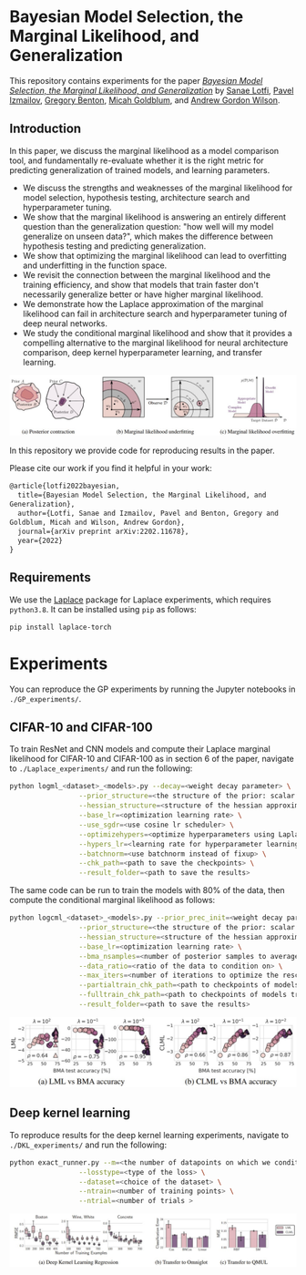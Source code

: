 # Bayesian Model Selection, the Marginal Likelihood, and Generalization


This repository contains experiments for the paper [_Bayesian Model Selection, the Marginal Likelihood, and Generalization_](https://arxiv.org/abs/2202.11678) by [Sanae Lotfi](https://sanaelotfi.github.io/), [Pavel Izmailov](https://izmailovpavel.github.io/), [Gregory Benton](g-benton.github.io), [Micah Goldblum](https://goldblum.github.io/), and [Andrew Gordon Wilson](https://cims.nyu.edu/~andrewgw/).


## Introduction

In this paper, we discuss the marginal likelihood as a model comparison tool, and fundamentally re-evaluate whether it is the right metric for predicting generalization of trained models, and learning parameters.
- We discuss the strengths and weaknesses of the marginal likelihood for model selection, hypothesis testing, architecture search and hyperparameter tuning. 
- We show that the marginal likelihood is answering an entirely different question than the generalization question: "how well will my model generalize on unseen data?", which makes the difference between hypothesis testing and predicting generalization.
- We show that optimizing the marginal likelihood can lead to overfitting and underfitting in the function space. 
- We revisit the connection between the marginal likelihood and the training efficiency, and show that models that train faster don't necessarily generalize better or have higher marginal likelihood. 
- We demonstrate how the Laplace approximation of the marginal likelihood can fail in architecture search and hyperparameter tuning of deep neural networks. 
- We study the conditional marginal likelihood and show that it provides a compelling alternative to the marginal likelihood for neural architecture comparison, deep kernel hyperparameter learning, and transfer learning. 

![Pitfalls of the marginal likelihood](./demos/lml_pitfalls.png)


In this repository we provide code for reproducing results in the paper.

Please cite our work if you find it helpful in your work:
```
@article{lotfi2022bayesian,
  title={Bayesian Model Selection, the Marginal Likelihood, and Generalization},
  author={Lotfi, Sanae and Izmailov, Pavel and Benton, Gregory and Goldblum, Micah and Wilson, Andrew Gordon},
  journal={arXiv preprint arXiv:2202.11678},
  year={2022}
}
```

## Requirements

We use the [Laplace](https://github.com/AlexImmer/Laplace) package for Laplace experiments, which requires `python3.8`. It can be installed using `pip` as follows:

```bash
pip install laplace-torch
```

# Experiments

You can reproduce the GP experiments by running the Jupyter notebooks in `./GP_experiments/`. 

## CIFAR-10 and CIFAR-100

To train ResNet and CNN models and compute their Laplace marginal likelihood for CIFAR-10 and CIFAR-100 as in section 6 of the paper, navigate to `./Laplace_experiments/` and run the following: 
```bash
python logml_<dataset>_<models>.py --decay=<weight decay parameter> \
				 --prior_structure=<the structure of the prior: scalar or layerwise> \
                 --hessian_structure=<structure of the hessian approximation: full, kron, diag> \
                 --base_lr=<optimization learning rate> \
                 --use_sgdr=<use cosine lr scheduler> \
                 --optimizehypers=<optimize hyperparameters using Laplace approximation> \
                 --hypers_lr=<learning rate for hyperparameter learning> \
                 --batchnorm=<use batchnorm instead of fixup> \
                 --chk_path=<path to save the checkpoints> \
                 --result_folder=<path to save the results> 
```

The same code can be run to train the models with 80% of the data, then compute the conditional marginal likelihood as follows:

```bash
python logcml_<dataset>_<models>.py --prior_prec_init=<weight decay parameter> \
				 --prior_structure=<the structure of the prior: scalar or layerwise> \
                 --hessian_structure=<structure of the hessian approximation: full, kron, diag> \
                 --base_lr=<optimization learning rate> \
                 --bma_nsamples=<number of posterior samples to average over> \
                 --data_ratio=<ratio of the data to condition on> \
                 --max_iters=<number of iterations to optimize the rescaling parameter of the hessian> \
                 --partialtrain_chk_path=<path to checkpoints of models trained on a fraction of the data> \
                 --fulltrain_chk_path=<path to checkpoints of models trained on the full data> \
                 --result_folder=<path to save the results> 
```

![Neural hyperparameter optimization for CIFAR-100](./demos/laplace_cifar100.png)


## Deep kernel learning 

To reproduce results for the deep kernel learning experiments, navigate to `./DKL_experiments/` and run the following:

```bash
python exact_runner.py --m=<the number of datapoints on which we condition> \
				 --losstype=<type of the loss> \
                 --dataset=<choice of the dataset> \
                 --ntrain=<number of training points> \
                 --ntrial=<number of trials > 
```

![Deep kernel learning experiments](./demos/dkl_results.png)